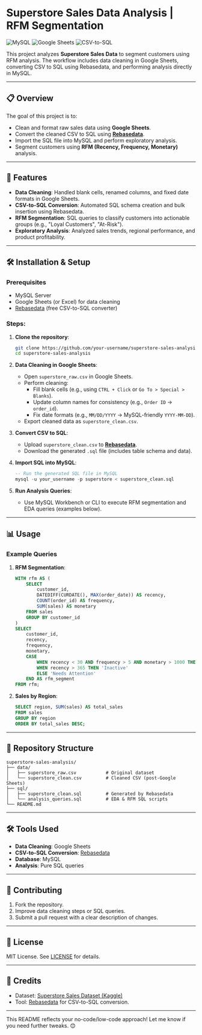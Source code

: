 # Superstore Sales Data Analysis | RFM Segmentation

![MySQL](https://img.shields.io/badge/MySQL-8.0-blue)
![Google Sheets](https://img.shields.io/badge/Google_Sheets-Data_Cleaning-green)
![CSV-to-SQL](https://img.shields.io/badge/Rebasedata-CSV_to_SQL_Tool-orange)

This project analyzes **Superstore Sales Data** to segment customers using RFM analysis. The workflow includes data cleaning in Google Sheets, converting CSV to SQL using Rebasedata, and performing analysis directly in MySQL.

---

## 📋 Overview

The goal of this project is to:
- Clean and format raw sales data using **Google Sheets**.
- Convert the cleaned CSV to SQL using **[Rebasedata](https://www.rebasedata.com/)**.
- Import the SQL file into MySQL and perform exploratory analysis.
- Segment customers using **RFM (Recency, Frequency, Monetary)** analysis.

---

## 🚀 Features

- **Data Cleaning**: Handled blank cells, renamed columns, and fixed date formats in Google Sheets.
- **CSV-to-SQL Conversion**: Automated SQL schema creation and bulk insertion using Rebasedata.
- **RFM Segmentation**: SQL queries to classify customers into actionable groups (e.g., "Loyal Customers", "At-Risk").
- **Exploratory Analysis**: Analyzed sales trends, regional performance, and product profitability.

---

## 🛠️ Installation & Setup

### Prerequisites
- MySQL Server
- Google Sheets (or Excel) for data cleaning
- [Rebasedata](https://www.rebasedata.com/) (free CSV-to-SQL converter)

### Steps:
1. **Clone the repository**:
   ```bash
   git clone https://github.com/your-username/superstore-sales-analysis.git
   cd superstore-sales-analysis
   ```

2. **Data Cleaning in Google Sheets**:
   - Open `superstore_raw.csv` in Google Sheets.
   - Perform cleaning:
     - Fill blank cells (e.g., using `CTRL + Click` or `Go To > Special > Blanks`).
     - Update column names for consistency (e.g., `Order ID` → `order_id`).
     - Fix date formats (e.g., `MM/DD/YYYY` → MySQL-friendly `YYYY-MM-DD`).
   - Export cleaned data as `superstore_clean.csv`.

3. **Convert CSV to SQL**:
   - Upload `superstore_clean.csv` to **[Rebasedata](https://www.rebasedata.com/)**.
   - Download the generated `.sql` file (includes table schema and data).

4. **Import SQL into MySQL**:
   ```sql
   -- Run the generated SQL file in MySQL
   mysql -u your_username -p superstore < superstore_clean.sql
   ```

5. **Run Analysis Queries**:
   - Use MySQL Workbench or CLI to execute RFM segmentation and EDA queries (examples below).

---

## 📊 Usage

### Example Queries

1. **RFM Segmentation**:
   ```sql
   WITH rfm AS (
       SELECT
           customer_id,
           DATEDIFF(CURDATE(), MAX(order_date)) AS recency,
           COUNT(order_id) AS frequency,
           SUM(sales) AS monetary
       FROM sales
       GROUP BY customer_id
   )
   SELECT
       customer_id,
       recency,
       frequency,
       monetary,
       CASE
           WHEN recency < 30 AND frequency > 5 AND monetary > 1000 THEN 'Champions'
           WHEN recency > 365 THEN 'Inactive'
           ELSE 'Needs Attention'
       END AS rfm_segment
   FROM rfm;
   ```

2. **Sales by Region**:
   ```sql
   SELECT region, SUM(sales) AS total_sales
   FROM sales
   GROUP BY region
   ORDER BY total_sales DESC;
   ```

---

## 📂 Repository Structure

```
superstore-sales-analysis/
├── data/
│   ├── superstore_raw.csv           # Original dataset
│   └── superstore_clean.csv         # Cleaned CSV (post-Google Sheets)
├── sql/
│   ├── superstore_clean.sql         # Generated by Rebasedata
│   └── analysis_queries.sql         # EDA & RFM SQL scripts
└── README.md
```

---

## 🛠️ Tools Used
- **Data Cleaning**: Google Sheets
- **CSV-to-SQL Conversion**: [Rebasedata](https://www.rebasedata.com/)
- **Database**: MySQL
- **Analysis**: Pure SQL queries

---

## 🤝 Contributing

1. Fork the repository.
2. Improve data cleaning steps or SQL queries.
3. Submit a pull request with a clear description of changes.

---

## 📄 License

MIT License. See [LICENSE](LICENSE) for details.

---

## 🙏 Credits

- Dataset: [Superstore Sales Dataset (Kaggle)](https://www.kaggle.com/datasets/rohitsahoo/sales-forecasting)
- Tool: [Rebasedata](https://www.rebasedata.com/) for CSV-to-SQL conversion.

---

This README reflects your no-code/low-code approach! Let me know if you need further tweaks. 😊
